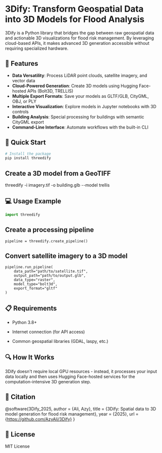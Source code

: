 # 3Dify: Transform Geospatial Data into 3D Models for Flood Analysis

3Dify is a Python library that bridges the gap between raw geospatial data and actionable 3D visualizations for flood risk management. By leveraging cloud-based APIs, it makes advanced 3D generation accessible without requiring specialized hardware.

## 🌟 Features

- **Data Versatility**: Process LiDAR point clouds, satellite imagery, and vector data
- **Cloud-Powered Generation**: Create 3D models using Hugging Face-hosted APIs (Bolt3D, TRELLIS)
- **Multiple Export Formats**: Save your models as GLTF/GLB, CityGML, OBJ, or PLY
- **Interactive Visualization**: Explore models in Jupyter notebooks with 3D controls
- **Building Analysis**: Special processing for buildings with semantic CityGML export
- **Command-Line Interface**: Automate workflows with the built-in CLI

## 🚀 Quick Start

```bash
# Install the package
pip install threedify
```

## Create a 3D model from a GeoTIFF
threedify -i imagery.tif -o building.glb --model trellis

## 💻 Usage Example
```Python
import threedify
```
## Create a processing pipeline
```pipeline = threedify.create_pipeline()```

## Convert satellite imagery to a 3D model
```
pipeline.run_pipeline(
    data_path="path/to/satellite.tif",
    output_path="path/to/output.glb",
    data_type="raster",
    model_type="bolt3d",
    export_format="gltf"
)
```
## 📋 Requirements

 - Python 3.8+

 - Internet connection (for API access)

 -  Common geospatial libraries (GDAL, laspy, etc.)

## 🔍 How It Works

3Dify doesn't require local GPU resources - instead, it processes your input data locally and then uses Hugging Face-hosted services for the computation-intensive 3D generation step.

## 📝 Citation



@software{3Dify_2025,
  author = {Ali, Azy},
  title = {3Dify: Spatial data to 3D model generation for flood risk management},
  year = {2025},
  url = {https://github.com/AzyAli/3Dify}
}

## 📄 License
MIT License

